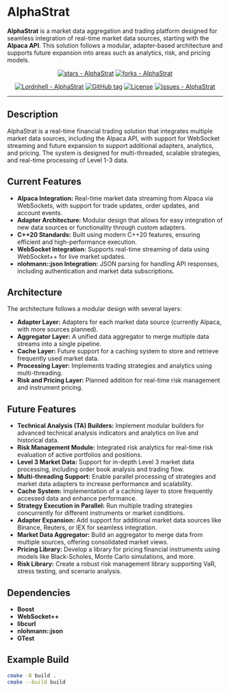 # AlphaStrat

**AlphaStrat** is a market data aggregation and trading platform designed for seamless integration of real-time market data sources, starting with the **Alpaca API**. This solution follows a modular, adapter-based architecture and supports future expansion into areas such as analytics, risk, and pricing models.

<!-- ![AlphaStrat](https://via.placeholder.com/1200x400) <!-- Replace this with a relevant image -->

<div align="center">

[![stars - AlphaStrat](https://img.shields.io/github/stars/Lordnhell/AlphaStrat?style=social)](https://github.com/Lordnhell/AlphaStrat)
[![forks - AlphaStrat](https://img.shields.io/github/forks/Lordnhell/AlphaStrat?style=social)](https://github.com/Lordnhell/AlphaStrat)

[![Lordnhell - AlphaStrat](https://img.shields.io/static/v1?label=Lordnhell&message=AlphaStrat&color=blue&logo=github)](https://github.com/Lordnhell/AlphaStrat "Go to GitHub repo")
[![GitHub tag](https://img.shields.io/github/tag/Lordnhell/AlphaStrat?include_prereleases=&sort=semver&color=blue)](https://github.com/Lordnhell/AlphaStrat/releases/)
[![License](https://img.shields.io/badge/License-MIT-blue)](#license)
[![issues - AlphaStrat](https://img.shields.io/github/issues/Lordnhell/AlphaStrat)](https://github.com/Lordnhell/AlphaStrat/issues)

</div>

---

## Description

AlphaStrat is a real-time financial trading solution that integrates multiple market data sources, including the Alpaca API, with support for WebSocket streaming and future expansion to support additional adapters, analytics, and pricing. The system is designed for multi-threaded, scalable strategies, and real-time processing of Level 1-3 data.

## Current Features

- **Alpaca Integration:** Real-time market data streaming from Alpaca via WebSockets, with support for trade updates, order updates, and account events.
- **Adapter Architecture:** Modular design that allows for easy integration of new data sources or functionality through custom adapters.
- **C++20 Standards:** Built using modern C++20 features, ensuring efficient and high-performance execution.
- **WebSocket Integration:** Supports real-time streaming of data using WebSocket++ for live market updates.
- **nlohmann::json Integration:** JSON parsing for handling API responses, including authentication and market data subscriptions.

## Architecture

The architecture follows a modular design with several layers:
- **Adapter Layer:** Adapters for each market data source (currently Alpaca, with more sources planned).
- **Aggregator Layer:** A unified data aggregator to merge multiple data streams into a single pipeline.
- **Cache Layer:** Future support for a caching system to store and retrieve frequently used market data.
- **Processing Layer:** Implements trading strategies and analytics using multi-threading.
- **Risk and Pricing Layer:** Planned addition for real-time risk management and instrument pricing.

## Future Features

- **Technical Analysis (TA) Builders:** Implement modular builders for advanced technical analysis indicators and analytics on live and historical data.
- **Risk Management Module:** Integrated risk analytics for real-time risk evaluation of active portfolios and positions.
- **Level 3 Market Data:** Support for in-depth Level 3 market data processing, including order book analysis and trading flow.
- **Multi-threading Support:** Enable parallel processing of strategies and market data adapters to increase performance and scalability.
- **Cache System:** Implementation of a caching layer to store frequently accessed data and enhance performance.
- **Strategy Execution in Parallel:** Run multiple trading strategies concurrently for different instruments or market conditions.
- **Adapter Expansion:** Add support for additional market data sources like Binance, Reuters, or IEX for seamless integration.
- **Market Data Aggregator:** Build an aggregator to merge data from multiple sources, offering consolidated market views.
- **Pricing Library:** Develop a library for pricing financial instruments using models like Black-Scholes, Monte Carlo simulations, and more.
- **Risk Library:** Create a robust risk management library supporting VaR, stress testing, and scenario analysis.

## Dependencies

- **Boost**
- **WebSocket++**
- **libcurl**
- **nlohmann::json**
- **GTest**

## Example Build

```bash
cmake -B build .
cmake --build build
